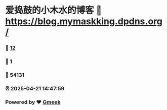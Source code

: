 # 爱捣鼓的小木水的博客 :link: https://blog.mymaskking.dpdns.org/ 
### :page_facing_up: [12](https://blog.mymaskking.dpdns.org//tag.html) 
### :speech_balloon: 1 
### :hibiscus: 54131 
### :alarm_clock: 2025-04-21 14:47:59 
### Powered by :heart: [Gmeek](https://github.com/Meekdai/Gmeek)

